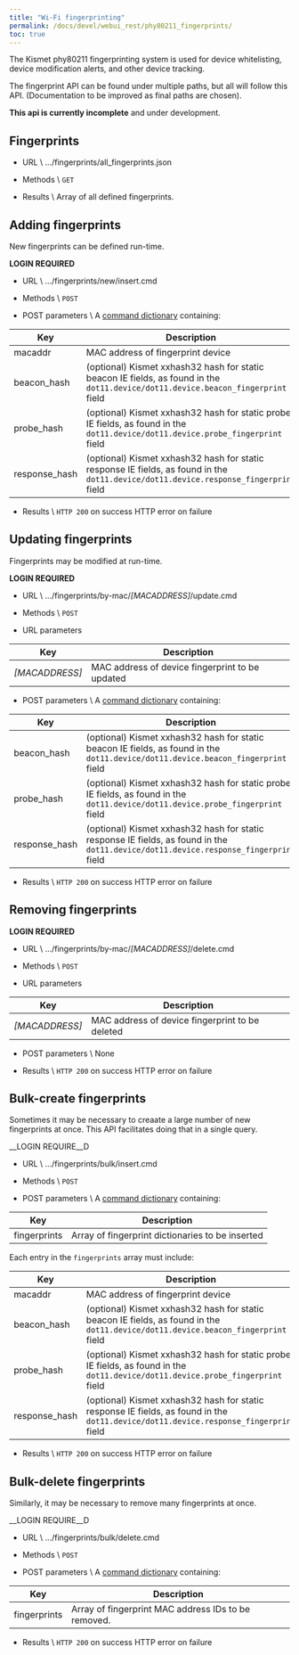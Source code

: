 ```yaml
---
title: "Wi-Fi fingerprinting"
permalink: /docs/devel/webui_rest/phy80211_fingerprints/
toc: true
---
```

The Kismet phy80211 fingerprinting system is used for device whitelisting, device modification alerts, and other device tracking.

The fingerprint API can be found under multiple paths, but all will follow this API.  (Documentation to be improved as final paths are chosen).  

__This api is currently incomplete__ and under development.

## Fingerprints

* URL \\
        .../fingerprints/all_fingerprints.json

* Methods \\
        `GET`

* Results \\
        Array of all defined fingerprints.

## Adding fingerprints
New fingerprints can be defined run-time.

__LOGIN REQUIRED__

* URL \\
        .../fingerprints/new/insert.cmd

* Methods \\
        `POST`

* POST parameters \\
A [command dictionary](/docs/devel/webui_rest/commands/) containing:

| Key | Description |
| --- | ----------- |
| macaddr | MAC address of fingerprint device |
| beacon_hash | (optional) Kismet xxhash32 hash for static beacon IE fields, as found in the `dot11.device/dot11.device.beacon_fingerprint` field |
| probe_hash | (optional) Kismet xxhash32 hash for static probe IE fields, as found in the `dot11.device/dot11.device.probe_fingerprint` field |
| response_hash | (optional) Kismet xxhash32 hash for static response IE fields, as found in the `dot11.device/dot11.device.response_fingerprint` field |

* Results \\
        `HTTP 200` on success
        HTTP error on failure

## Updating fingerprints
Fingerprints may be modified at run-time.

__LOGIN REQUIRED__

* URL \\
        .../fingerprints/by-mac/*[MACADDRESS]*/update.cmd

* Methods \\
        `POST`

* URL parameters

| Key | Description |
| -- | -- |
| *[MACADDRESS]* | MAC address of device fingerprint to be updated |

* POST parameters \\
A [command dictionary](/docs/devel/webui_rest/commands/) containing:

| Key | Description |
| --- | ----------- |
| beacon_hash | (optional) Kismet xxhash32 hash for static beacon IE fields, as found in the `dot11.device/dot11.device.beacon_fingerprint` field |
| probe_hash | (optional) Kismet xxhash32 hash for static probe IE fields, as found in the `dot11.device/dot11.device.probe_fingerprint` field |
| response_hash | (optional) Kismet xxhash32 hash for static response IE fields, as found in the `dot11.device/dot11.device.response_fingerprint` field |

* Results \\
        `HTTP 200` on success
        HTTP error on failure

## Removing fingerprints

__LOGIN REQUIRED__

* URL \\
        .../fingerprints/by-mac/*[MACADDRESS]*/delete.cmd

* Methods \\
        `POST`

* URL parameters

| Key | Description |
| -- | -- |
| *[MACADDRESS]* | MAC address of device fingerprint to be deleted |

* POST parameters \\
        None

* Results \\
        `HTTP 200` on success
        HTTP error on failure

## Bulk-create fingerprints
Sometimes it may be necessary to creaate a large number of new fingerprints at once.  This API facilitates doing that in a single query.

__LOGIN REQUIRE__D

* URL \\
    .../fingerprints/bulk/insert.cmd

* Methods \\
        `POST`

* POST parameters \\
A [command dictionary](/docs/devel/webui_rest/commands/) containing:

| Key | Description |
| --- | ----------- |
| fingerprints | Array of fingerprint dictionaries to be inserted |

Each entry in the `fingerprints` array must include:

| Key | Description |
| --- | ----------- |
| macaddr | MAC address of fingerprint device |
| beacon_hash | (optional) Kismet xxhash32 hash for static beacon IE fields, as found in the `dot11.device/dot11.device.beacon_fingerprint` field |
| probe_hash | (optional) Kismet xxhash32 hash for static probe IE fields, as found in the `dot11.device/dot11.device.probe_fingerprint` field |
| response_hash | (optional) Kismet xxhash32 hash for static response IE fields, as found in the `dot11.device/dot11.device.response_fingerprint` field |

* Results \\
        `HTTP 200` on success
        HTTP error on failure

## Bulk-delete fingerprints
Similarly, it may be necessary to remove many fingerprints at once.

__LOGIN REQUIRE__D

* URL \\
    .../fingerprints/bulk/delete.cmd

* Methods \\
        `POST`

* POST parameters \\
A [command dictionary](/docs/devel/webui_rest/commands/) containing:

| Key | Description |
| --- | ----------- |
| fingerprints | Array of fingerprint MAC address IDs to be removed. |

* Results \\
        `HTTP 200` on success
        HTTP error on failure

